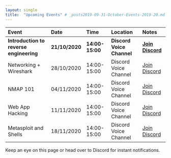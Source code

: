 ```yaml
---
layout: single
title:  "Upcoming Events" # _posts2019-09-31-October-Events-2019-20.md 
---
```

| Event | Date | Time | Location | Notes
|:-----------------|:----------|:-----------|:-----------|:-----------|
| __Introduction to reverse engineering__ | __21/10/2020__ | __14:00-15:00__ | __Discord Voice Channel__ | __[Join Discord](https://discordapp.com/invite/p6qGd3D)__ |
| Networking + Wireshark | 28/10/2020 | 14:00-15:00 | Discord Voice Channel | [Join Discord](https://discordapp.com/invite/p6qGd3D) |
| NMAP 101 | 04/11/2020 | 14:00-15:00 | Discord Voice Channel | [Join Discord](https://discordapp.com/invite/p6qGd3D) |
| Web App Hacking | 11/11/2020 | 14:00-15:00 | Discord Voice Channel | [Join Discord](https://discordapp.com/invite/p6qGd3D) |
| Metasploit and Shells | 18/11/2020 | 14:00-15:00 | Discord Voice Channel | [Join Discord](https://discordapp.com/invite/p6qGd3D) |

Keep an eye on this page or head over to Discord for instant notifications.
